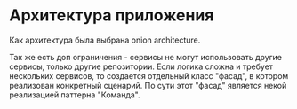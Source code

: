 # Архитектура приложения

Как архитектура была выбрана onion architecture.


Так же есть доп ограничения - сервисы не могут использовать другие сервисы, только другие репозитории.
Если логика сложна и требует нескольких сервисов, то создается отдельный класс "фасад", в котором реализован конкретный сценарий.
По сути этот "фасад" является некой реализацией паттерна "Команда".
